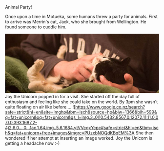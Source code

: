 Animal Party!

Once upon a time in Motueka, some humans threw a party for animals. First to arrive was Merrin's cat, Jack, who she brought from Wellington. He found someone to cuddle him.

![](images/merrins-cat.jpg)
Joy the Unicorn popped in for a visit. She started off the day full of enthusiasm and feeling like she could take on the world. By 3pm she wasn't quite floating on air like before....
![https://www.google.co.nz/search?safe=strict&hl=en&site=imghp&tbm=isch&source=hp&biw=1366&bih=599&q=fat+unicorn&oq=fat+unicorn&gs_l=img.3..0l10.5432.8567.0.12072.11.11.0.0.0.0.393.1687.2-4j2.6.0....0...1ac.1.64.img..5.6.1684.ytVVcqxYcpc#safe=strict&hl=en&tbm=isch&q=fat+unicorn+free+images&imgrc=PUzxbNOQdKBqEM%3A
She then wondered if her attempt at inserting an image worked. Joy the Unicorn is getting a headache now :-)
